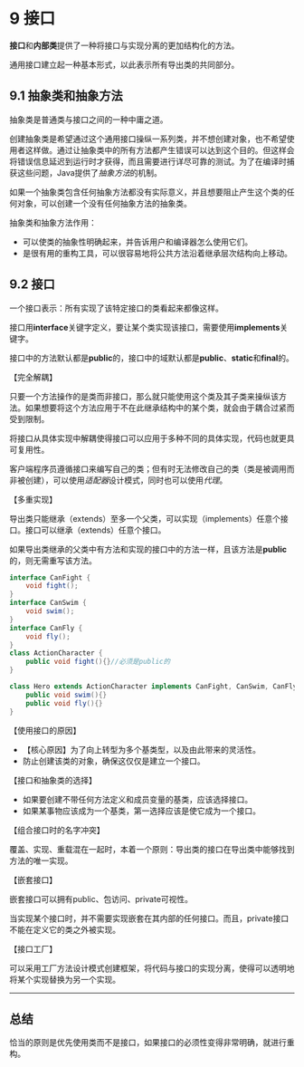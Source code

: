 # 9 接口

**接口**和**内部类**提供了一种将接口与实现分离的更加结构化的方法。

通用接口建立起一种基本形式，以此表示所有导出类的共同部分。

## 9.1 抽象类和抽象方法

抽象类是普通类与接口之间的一种中庸之道。



创建抽象类是希望通过这个通用接口操纵一系列类，并不想创建对象，也不希望使用者这样做。通过让抽象类中的所有方法都产生错误可以达到这个目的。但这样会将错误信息延迟到运行时才获得，而且需要进行详尽可靠的测试。为了在编译时捕获这些问题，Java提供了*抽象方法*的机制。



如果一个抽象类包含任何抽象方法都没有实际意义，并且想要阻止产生这个类的任何对象，可以创建一个没有任何抽象方法的抽象类。



抽象类和抽象方法作用：

- 可以使类的抽象性明确起来，并告诉用户和编译器怎么使用它们。
- 是很有用的重构工具，可以很容易地将公共方法沿着继承层次结构向上移动。



## 9.2 接口

一个接口表示：所有实现了该特定接口的类看起来都像这样。

接口用**interface**关键字定义，要让某个类实现该接口，需要使用**implements**关键字。

接口中的方法默认都是**public**的，接口中的域默认都是**public**、**static**和**final**的。



【完全解耦】

只要一个方法操作的是类而非接口，那么就只能使用这个类及其子类来操纵该方法。如果想要将这个方法应用于不在此继承结构中的某个类，就会由于耦合过紧而受到限制。

将接口从具体实现中解耦使得接口可以应用于多种不同的具体实现，代码也就更具可复用性。

客户端程序员遵循接口来编写自己的类；但有时无法修改自己的类（类是被调用而非被创建），可以使用*适配器*设计模式，同时也可以使用*代理*。



【多重实现】

导出类只能继承（extends）至多一个父类，可以实现（implements）任意个接口。接口可以继承（extends）任意个接口。

如果导出类继承的父类中有方法和实现的接口中的方法一样，且该方法是**public**的，则无需重写该方法。

```java
interface CanFight {
	void fight();
}
interface CanSwim {
	void swim();
}
interface CanFly {
	void fly();
}
class ActionCharacter {
	public void fight(){}//必须是public的
}

class Hero extends ActionCharacter implements CanFight, CanSwim, CanFly {
	public void swim(){}
	public void fly(){}
}
```



【使用接口的原因】

- 【核心原因】为了向上转型为多个基类型，以及由此带来的灵活性。
- 防止创建该类的对象，确保这仅仅是建立一个接口。



【接口和抽象类的选择】

- 如果要创建不带任何方法定义和成员变量的基类，应该选择接口。
- 如果某事物应该成为一个基类，第一选择应该是使它成为一个接口。



【组合接口时的名字冲突】

覆盖、实现、重载混在一起时，本着一个原则：导出类的接口在导出类中能够找到方法的唯一实现。

【嵌套接口】

嵌套接口可以拥有public、包访问、private可视性。

当实现某个接口时，并不需要实现嵌套在其内部的任何接口。而且，private接口不能在定义它的类之外被实现。

【接口工厂】

可以采用工厂方法设计模式创建框架，将代码与接口的实现分离，使得可以透明地将某个实现替换为另一个实现。

---

## 总结

恰当的原则是优先使用类而不是接口，如果接口的必须性变得非常明确，就进行重构。